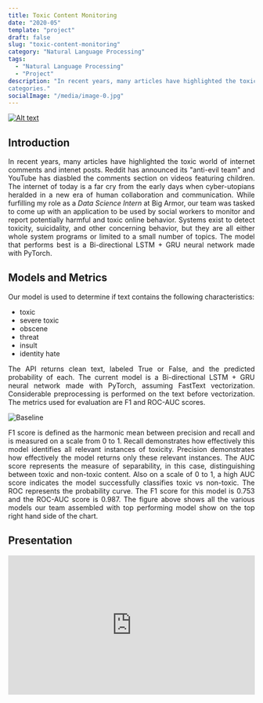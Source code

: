 ```yaml
---
title: Toxic Content Monitoring
date: "2020-05"
template: "project"
draft: false
slug: "toxic-content-monitoring"
category: "Natural Language Processing"
tags:
  - "Natural Language Processing"
  - "Project"
description: "In recent years, many articles have highlighted the toxic world of internet comments and intenet posts. The following is a tool built to monitor and categories user comments into six
categories."
socialImage: "/media/image-0.jpg"
---
```

[![Alt text](/media/icons/GitHub-Mark-32px.png)](https://github.com/andronikmk/toxic-content-monitoring)


## Introduction

<p style="text-align: justify;"> 
In recent years, many articles have highlighted the toxic world of internet comments and intenet posts.
Reddit has announced its "anti-evil team" and YouTube has diasbled the comments section on videos featuring
children. The internet of today is a far cry from the early days when cyber-utopians heralded in a new era
of human collaboration and communication. While furfilling my role as a <i>Data Science Intern</i> at Big Armor, 
our team was tasked to come up with an application to be used by social workers to monitor and report potentially
harmful and toxic online behavior. Systems exist to detect toxicity, suicidality, and other concerning behavior, but
they are all either whole system programs or limited to a small number of topics.
The model that performs best is a Bi-directional LSTM + GRU neural network made with PyTorch.
</p>

## Models and Metrics

<p style="text-align: justify;"> 
Our model is used to determine if text contains the following characteristics:
</p>

+ toxic
+ severe toxic
+ obscene
+ threat
+ insult
+ identity hate

<p style="text-align: justify;">
The API returns clean text, labeled True or False, and the predicted probability of each. The current model is a Bi-directional LSTM + GRU neural network made with
PyTorch, assuming FastText vectorization. Considerable preprocessing is
performed on the text before vectorization. The metrics used for evaluation
are F1 and ROC-AUC scores.  

</p>

<img src="/media/toxic-content-monitoring/baselines-with-labels.png" alt="Baseline">

<p style="text-align: justify;"> 
F1 score is defined as the harmonic mean between precision and recall and is measured on a scale from 0 to 1. Recall demonstrates how effectively this model identifies all relevant instances of toxicity. Precision demonstrates how effectively the model returns only these relevant instances. The AUC score represents the measure of separability, in this case, distinguishing between toxic and non-toxic content. Also on a scale of 0 to 1, a high AUC score indicates the model successfully classifies toxic vs non-toxic. The ROC represents
the probability curve. The F1 score for this model is 0.753 and the ROC-AUC score is 0.987.
The figure above shows all the various models our team assembled with top performing model show on the top right hand side
of the chart.
</p>

## Presentation
<div style="position: relative; padding-bottom: 56.25%; height: 0;"><iframe src="https://www.loom.com/embed/845187a43cac49c09eda06f51443f8c7" frameborder="0" webkitallowfullscreen mozallowfullscreen allowfullscreen style="position: absolute; top: 0; left: 0; width: 100%; height: 100%;"></iframe></div>